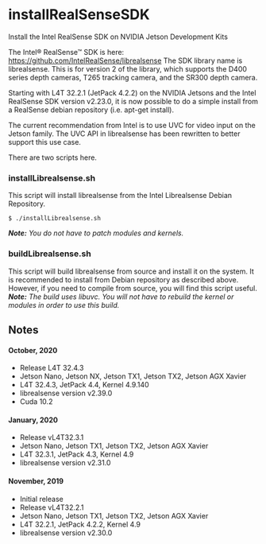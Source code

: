 # installRealSenseSDK
Install the Intel RealSense SDK on NVIDIA Jetson Development Kits

The Intel® RealSense™ SDK is here: https://github.com/IntelRealSense/librealsense
The SDK library name is librealsense. This is for version 2 of the library, which supports
the D400 series depth cameras, T265 tracking camera, and the SR300 depth camera.

Starting with L4T 32.2.1 (JetPack 4.2.2) on the NVIDIA Jetsons and the Intel RealSense SDK 
version v2.23.0, it is now possible to do a simple install from a RealSense debian repository
(i.e. apt-get install).

The current recommendation from Intel is to use UVC for video input on the Jetson family. The
UVC API in librealsense has been rewritten to better support this use case.

There are two scripts here. 

<h3>installLibrealsense.sh</h3>
This script will install librealsense from the Intel Librealsense Debian Repository. 


```
$ ./installLibrealsense.sh
```

<em><b>Note:</b> You do not have to patch modules and kernels.</em>

<h3>buildLibrealsense.sh</h3>
This script will build librealsense from source and install it on the system. It is recommended to install from Debian repository as described above. However, if you need to compile from source, you will find this script useful.
<br>
<em><b>Note:</b> The build uses libuvc. You will not have to rebuild the kernel or modules in order to use this build.</em>

<h2>Notes</h2>
<h4>October, 2020</h4>

* Release L4T 32.4.3
* Jetson Nano, Jetson NX, Jetson TX1, Jetson TX2, Jetson AGX Xavier
* L4T 32.4.3, JetPack 4.4, Kernel 4.9.140
* librealsense version v2.39.0
* Cuda 10.2


<h4>January, 2020</h4>

* Release vL4T32.3.1
* Jetson Nano, Jetson TX1, Jetson TX2, Jetson AGX Xavier
* L4T 32.3.1, JetPack 4.3, Kernel 4.9
* librealsense version v2.31.0


<h4>November, 2019</h4>

* Initial release
* Release vL4T32.2.1
* Jetson Nano, Jetson TX1, Jetson TX2, Jetson AGX Xavier
* L4T 32.2.1, JetPack 4.2.2, Kernel 4.9
* librealsense version v2.30.0

